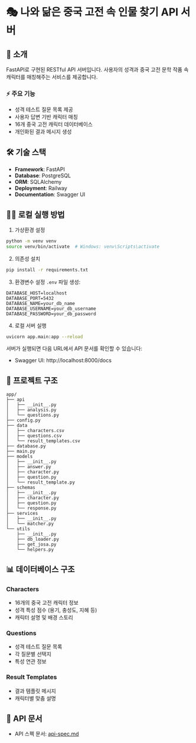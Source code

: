 # 🎭 나와 닮은 중국 고전 속 인물 찾기 API 서버

## 📖 소개

FastAPI로 구현된 RESTful API 서버입니다. 사용자의 성격과 중국 고전 문학 작품 속 캐릭터를 매칭해주는 서비스를 제공합니다.

### ⚡️ 주요 기능

- 성격 테스트 질문 목록 제공
- 사용자 답변 기반 캐릭터 매칭
- 16개 중국 고전 캐릭터 데이터베이스
- 개인화된 결과 메시지 생성

## 🛠 기술 스택

- **Framework**: FastAPI
- **Database**: PostgreSQL
- **ORM**: SQLAlchemy
- **Deployment**: Railway
- **Documentation**: Swagger UI

## 🏃‍♂️ 로컬 실행 방법

1. 가상환경 설정
```bash
python -m venv venv
source venv/bin/activate  # Windows: venv\Scripts\activate
```

2. 의존성 설치
```bash
pip install -r requirements.txt
```

3. 환경변수 설정
`.env` 파일 생성:
```env
DATABASE_HOST=localhost
DATABASE_PORT=5432
DATABASE_NAME=your_db_name
DATABASE_USERNAME=your_db_username
DATABASE_PASSWORD=your_db_password
```

4. 로컬 서버 실행
```bash
uvicorn app.main:app --reload
```

서버가 실행되면 다음 URL에서 API 문서를 확인할 수 있습니다:
- Swagger UI: http://localhost:8000/docs

## 📂 프로젝트 구조

```
app/
├── api
│   ├── __init__.py
│   ├── analysis.py
│   └── questions.py
├── config.py
├── data
│   ├── characters.csv
│   ├── questions.csv
│   └── result_templates.csv
├── database.py
├── main.py
├── models
│   ├── __init__.py
│   ├── answer.py
│   ├── character.py
│   ├── question.py
│   └── result_template.py
├── schemas
│   ├── __init__.py
│   ├── character.py
│   ├── question.py
│   └── response.py
├── services
│   ├── __init__.py
│   └── matcher.py
└── utils
    ├── __init__.py
    ├── db_loader.py
    ├── get_josa.py
    └── helpers.py
```

## 📊 데이터베이스 구조

### Characters
- 16개의 중국 고전 캐릭터 정보
- 성격 특성 점수 (용기, 충성도, 지혜 등)
- 캐릭터 설명 및 배경 스토리

### Questions
- 성격 테스트 질문 목록
- 각 질문별 선택지
- 특성 연관 정보

### Result Templates
- 결과 템플릿 메시지
- 캐릭터별 맞춤 설명


## 📝 API 문서

- API 스펙 문서: [api-spec.md](docs/api-spec.md)
